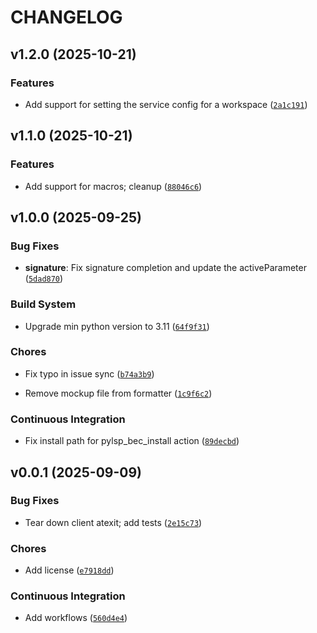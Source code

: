 # CHANGELOG


## v1.2.0 (2025-10-21)

### Features

- Add support for setting the service config for a workspace
  ([`2a1c191`](https://github.com/bec-project/pylsp_bec/commit/2a1c191ca06e41d13584a5582df995c893b4556e))


## v1.1.0 (2025-10-21)

### Features

- Add support for macros; cleanup
  ([`88046c6`](https://github.com/bec-project/pylsp_bec/commit/88046c698320d0a68d6278649c3d9b533fb0706c))


## v1.0.0 (2025-09-25)

### Bug Fixes

- **signature**: Fix signature completion and update the activeParameter
  ([`5dad870`](https://github.com/bec-project/pylsp_bec/commit/5dad8703521ed5880a07ae860b8ea11acceb6bdc))

### Build System

- Upgrade min python version to 3.11
  ([`64f9f31`](https://github.com/bec-project/pylsp_bec/commit/64f9f315b462651ccbd816d9a59c07e95257da73))

### Chores

- Fix typo in issue sync
  ([`b74a3b9`](https://github.com/bec-project/pylsp_bec/commit/b74a3b95cf61b4953d968fa06122d83b4e48d5f0))

- Remove mockup file from formatter
  ([`1c9f6c2`](https://github.com/bec-project/pylsp_bec/commit/1c9f6c22d567c4178989eba5cdc01a598b9fd082))

### Continuous Integration

- Fix install path for pylsp_bec_install action
  ([`89decbd`](https://github.com/bec-project/pylsp_bec/commit/89decbdc356cbd1b7029edc3b4fc00c5172cc620))


## v0.0.1 (2025-09-09)

### Bug Fixes

- Tear down client atexit; add tests
  ([`2e15c73`](https://github.com/bec-project/pylsp_bec/commit/2e15c73811674750555d480a6a44e730079fd964))

### Chores

- Add license
  ([`e7918dd`](https://github.com/bec-project/pylsp_bec/commit/e7918dd17e0d139c2607517a675fc2826a432f3d))

### Continuous Integration

- Add workflows
  ([`560d4e4`](https://github.com/bec-project/pylsp_bec/commit/560d4e4d03e2c4453de0f2d099fd4ade3dcf282c))
